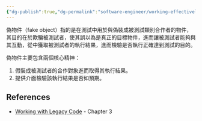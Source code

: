 ```yaml
---
{"dg-publish":true,"dg-permalink":"software-engineer/working-effectively-with-legacy-code/偽物件","permalink":"/software-engineer/working-effectively-with-legacy-code/偽物件/","title":"偽物件"}
---
```


<!-- # 筆記本體 -->
偽物件（fake object）指的是在測試中用於與偽裝成被測試類別合作者的物件，其目的在於欺騙被測試者，使其誤以為是真正的目標物件，進而讓被測試者能夠與其互動，從中獲取被測試者的執行結果，進而檢驗是否執行正確達到測試的目的。

偽物件主要包含兩個核心精神：
 1. 假裝成被測試者的合作對象進而取得其執行結果。
 2. 提供介面檢驗該執行結果是否如預期。

<!-- 
## 延伸問題
## See Also
-->
## References

- [Working with Legacy Code](https://www.amazon.com/Working-Effectively-Legacy-Michael-Feathers/dp/0131177052) - Chapter 3